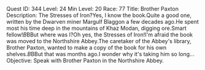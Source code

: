 Quest ID: 344
Level: 24
Min Level: 20
Race: 77
Title: Brother Paxton
Description: The Stresses of Iron?Yes, I know the book.Quite a good one, written by the Dwarven miner Margulf Blaggon a few decades ago.He spent most his time deep in the mountains of Khaz Modan, digging ore.Smart fellow!$B$BBut where was I?Oh yes, the Stresses of Iron!I'm afraid the book was moved to the Northshire Abbey.The caretaker of the Abbey's library, Brother Paxton, wanted to make a copy of the book for his own shelves.$B$BBut that was months ago.I wonder why it's taking him so long...
Objective: Speak with Brother Paxton in the Northshire Abbey.
